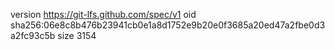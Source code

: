 version https://git-lfs.github.com/spec/v1
oid sha256:06e8c8b476b23941cb0e1a8d1752e9b20e0f3685a20ed47a2fbe0d3a2fc93c5b
size 3154
